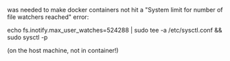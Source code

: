 was needed to make docker containers not hit a "System limit for number of file watchers reached" error:

echo fs.inotify.max_user_watches=524288 | sudo tee -a /etc/sysctl.conf && sudo sysctl -p

(on the host machine, not in container!)

